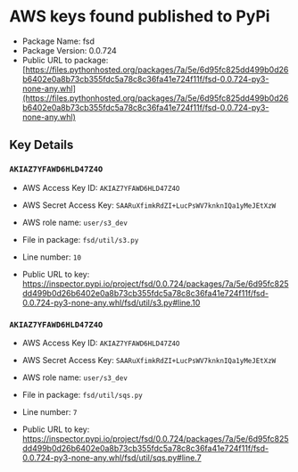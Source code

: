 # AWS keys found published to PyPi

* Package Name: fsd
* Package Version: 0.0.724
* Public URL to package: [https://files.pythonhosted.org/packages/7a/5e/6d95fc825dd499b0d26b6402e0a8b73cb355fdc5a78c8c36fa41e724f11f/fsd-0.0.724-py3-none-any.whl](https://files.pythonhosted.org/packages/7a/5e/6d95fc825dd499b0d26b6402e0a8b73cb355fdc5a78c8c36fa41e724f11f/fsd-0.0.724-py3-none-any.whl)

## Key Details

### `AKIAZ7YFAWD6HLD47Z4O`

* AWS Access Key ID: `AKIAZ7YFAWD6HLD47Z4O`
* AWS Secret Access Key: `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` 
* AWS role name: `user/s3_dev`
* File in package: `fsd/util/s3.py`
* Line number: `10`

* Public URL to key: https://inspector.pypi.io/project/fsd/0.0.724/packages/7a/5e/6d95fc825dd499b0d26b6402e0a8b73cb355fdc5a78c8c36fa41e724f11f/fsd-0.0.724-py3-none-any.whl/fsd/util/s3.py#line.10



### `AKIAZ7YFAWD6HLD47Z4O`

* AWS Access Key ID: `AKIAZ7YFAWD6HLD47Z4O`
* AWS Secret Access Key: `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` 
* AWS role name: `user/s3_dev`
* File in package: `fsd/util/sqs.py`
* Line number: `7`

* Public URL to key: https://inspector.pypi.io/project/fsd/0.0.724/packages/7a/5e/6d95fc825dd499b0d26b6402e0a8b73cb355fdc5a78c8c36fa41e724f11f/fsd-0.0.724-py3-none-any.whl/fsd/util/sqs.py#line.7


